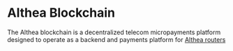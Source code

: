 # Althea Blockchain

The Althea blockchain is a decentralized telecom micropayments platform designed to operate as a backend and payments platform for [Althea routers](https://youtu.be/G4EKbgShyLw)
